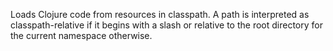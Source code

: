   Loads Clojure code from resources in classpath. A path is interpreted as
  classpath-relative if it begins with a slash or relative to the root
  directory for the current namespace otherwise.